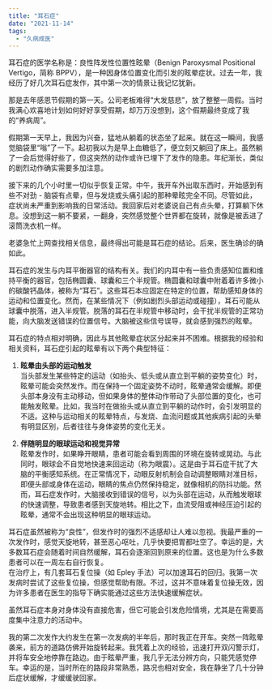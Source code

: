 ```yaml
---
title: "耳石症"
date: "2021-11-14"
tags: 
  - "久病成医"
---
```


耳石症的医学名称是：良性阵发性位置性眩晕（Benign Paroxysmal Positional Vertigo，简称 BPPV），是一种因身体位置变化而引发的眩晕症状。过去一年，我经历了好几次耳石症发作，其中第一次的情景让我记忆犹新。

那是去年感恩节假期的第一天。公司老板难得“大发慈悲”，放了整整一周假。当时我满心欢喜地计划如何好好享受假期，却万万没想到，这个假期最终变成了我的“养病周”。

假期第一天早上，我因为兴奋，猛地从躺着的状态坐了起来。就在这一瞬间，我感觉脑袋里“嗡”了一下。起初我以为是早上血糖低了，便立刻又躺回了床上。虽然躺了一会后觉得好些了，但这突然的动作或许已埋下了发作的隐患。年纪渐长，类似的剧烈动作确实需要多加注意。

接下来的几个小时里一切似乎恢复正常。中午，我开车外出取东西时，开始感到有些不对劲 - 脑袋有点晕，但与发烧或头痛引起的那种晕眩完全不同。尽管如此，症状尚未严重到影响我的日常活动。我回家后对老婆说自己有点头晕，打算躺下休息。没想到这一躺不要紧，一翻身，突然感觉整个世界都在旋转，就像是被丢进了滚筒洗衣机一样。

老婆急忙上网查找相关信息，最终得出可能是耳石症的结论。后来，医生确诊的确如此。

耳石症的发生与内耳平衡器官的结构有关。我们的内耳中有一些负责感知位置和维持平衡的器官，包括椭圆囊、球囊和三个半规管。椭圆囊和球囊中附着着许多微小的碳酸钙晶体，被称为“耳石”。这些耳石本应固定在特定的位置，帮助感知身体的运动和位置变化。然而，在某些情况下（例如剧烈头部运动或碰撞），耳石可能从球囊中脱落，进入半规管。脱落的耳石在半规管中移动时，会干扰半规管的正常功能，向大脑发送错误的位置信号。大脑被这些信号误导，就会感到强烈的眩晕。


耳石症的特点相对明确，因此与其他眩晕症状区分起来并不困难。根据我的经验和相关资料，耳石症引起的眩晕有以下两个典型特征：

1. **眩晕由头部的运动触发**  
   当头部发生某些特定的运动（如抬头、低头或从直立到平躺的姿势变化）时，眩晕可能会突然发作。而在保持一个固定姿势不动时，眩晕通常会缓解。即便头部本身没有主动移动，但如果身体的整体动作带动了头部位置的变化，也可能触发眩晕。比如，我当时在做抬头或从直立到平躺的动作时，会引发明显的不适。这种与运动相关的眩晕特点，与发烧、血流问题或其他疾病引起的头晕有明显区别，后者往往与身体姿势的变化无关。

2. **伴随明显的眼球运动和视觉异常**  
   眩晕发作时，如果睁开眼睛，患者可能会看到周围的环境在旋转或晃动。与此同时，眼球会不自觉地快速来回运动（称为眼震）。这是由于耳石症干扰了大脑的平衡感知系统。在正常情况下，动眼反射机制会自动调整眼睛对准目标，即便头部或身体在运动，眼睛的焦点仍然保持稳定，就像相机的防抖功能。然而，耳石症发作时，大脑接收到错误的信号，以为头部在运动，从而触发眼球的快速调整，导致患者感到天旋地转。相比之下，血流受阻或神经压迫引起的眩晕，通常不会出现这种明显的眼球运动。


耳石症虽然被称为“良性”，但发作时的强烈不适感却让人难以忽视。我最严重的一次发作时，感觉天旋地转，甚至恶心呕吐，几乎快要把胃都吐空了。幸运的是，大多数耳石症会随着时间自然缓解，耳石会逐渐回到原来的位置。这也是为什么多数患者可以在一周左右自行恢复。  
在治疗上，有几套耳石复位操（如 Epley 手法）可以加速耳石的回归。我第一次发病时尝试了这些复位操，但感觉帮助有限。不过，这并不意味着复位操无效，因为许多患者在医生的指导下确实能通过这些方法快速缓解症状。

虽然耳石症本身对身体没有直接危害，但它可能会引发危险情境，尤其是在需要高度集中注意力的活动中。 
 
我的第二次发作大约发生在第一次发病的半年后，那时我正在开车。突然一阵眩晕袭来，前方的道路仿佛开始旋转起来。我凭着上次的经验，迅速打开双闪警示灯，并将车安全地停靠在路边。由于眩晕严重，我几乎无法分辨方向，只能凭感觉停车。幸运的是，当时所在的路段非常熟悉，路况也相对安全，我在静坐了几十分钟后症状缓解，才缓缓驶回家。
